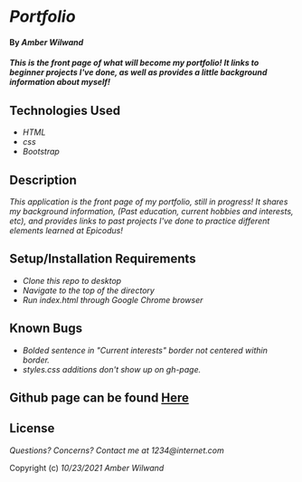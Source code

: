 # _Portfolio_

#### By _**Amber Wilwand**_

#### _This is the front page of what will become my portfolio! It links to beginner projects I've done, as well as provides a little background information about myself!_

## Technologies Used

* _HTML_
* _css_
* _Bootstrap_

## Description

_This application is the front page of my portfolio, still in progress! It shares my background information, (Past education, current hobbies and interests, etc), and provides links to past projects I've done to practice different elements learned at Epicodus!_

## Setup/Installation Requirements

* _Clone this repo to desktop_
* _Navigate to the top of the directory_
* _Run index.html through Google Chrome browser_

## Known Bugs

* _Bolded sentence in "Current interests" border not centered within border._
* _styles.css additions don't show up on gh-page._

## Github page can be found [Here](https://twig7.github.io/Portfolio/)


## License

_Questions? Concerns? Contact me at 1234@internet.com_

Copyright (c) _10/23/2021_ _Amber Wilwand_